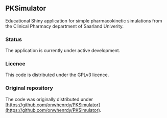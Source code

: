 ## PKSimulator
Educational Shiny application for simple pharmacokinetic simulations from the Clinical Pharmacy department of Saarland Univerity.

### Status
The application is currently under active development.

### Licence
This code is distributed under the GPLv3 licence.

### Original repository
The code was originally distributed under [https://github.com/onwhenrdy/PKSimulator](https://github.com/onwhenrdy/PKSimulator).
